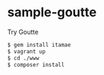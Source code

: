 sample-goutte
=============

Try Goutte

```sh
$ gem install itamae
$ vagrant up
$ cd ./www
$ composer install
```
